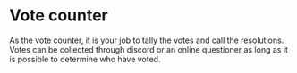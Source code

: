 # Vote counter
As the vote counter, it is your job to tally the votes and call the resolutions. Votes can be collected through discord or an online questioner as long as it is possible to determine who have voted.